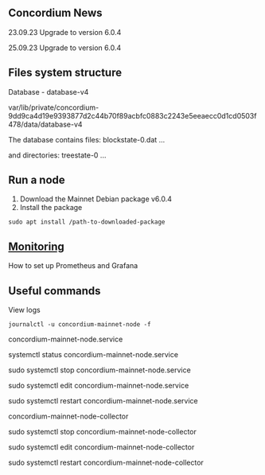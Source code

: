 
## Concordium News
23.09.23 Upgrade to version 6.0.4

25.09.23 Upgrade to version 6.0.4


## Files system structure

Database - database-v4

var/lib/private/concordium-9dd9ca4d19e9393877d2c44b70f89acbfc0883c2243e5eeaecc0d1cd0503f478/data/database-v4

The database contains files: blockstate-0.dat ... 

and directories:  treestate-0 ...

## Run a node

1. Download the Mainnet Debian package  v6.0.4
2. Install the package
```
sudo apt install /path-to-downloaded-package
```

## [Monitoring](https://medium.com/concordium/how-to-monitor-your-concordium-node-6c329e48c9c0)
How to set up Prometheus and Grafana



## Useful commands

View logs
```
journalctl -u concordium-mainnet-node -f
```
concordium-mainnet-node.service

systemctl status concordium-mainnet-node.service

sudo systemctl stop concordium-mainnet-node.service

sudo systemctl edit concordium-mainnet-node.service

sudo systemctl restart concordium-mainnet-node.service



concordium-mainnet-node-collector

sudo systemctl stop concordium-mainnet-node-collector

sudo systemctl edit concordium-mainnet-node-collector

sudo systemctl restart concordium-mainnet-node-collector
